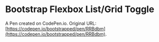 # Bootstrap Flexbox List/Grid Toggle

A Pen created on CodePen.io. Original URL: [https://codepen.io/bootstrapped/pen/RRBdbm](https://codepen.io/bootstrapped/pen/RRBdbm).


